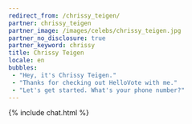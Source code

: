 ```yaml
---
redirect_from: /chrissy_teigen/
partner: chrissy_teigen
partner_image: /images/celebs/chrissy_teigen.jpg
partner_no_disclosure: true
partner_keyword: chrissy
title: Chrissy Teigen
locale: en
bubbles:
 - "Hey, it's Chrissy Teigen."
 - "Thanks for checking out HelloVote with me."
 - "Let's get started. What's your phone number?"
---
```

{% include chat.html %}
